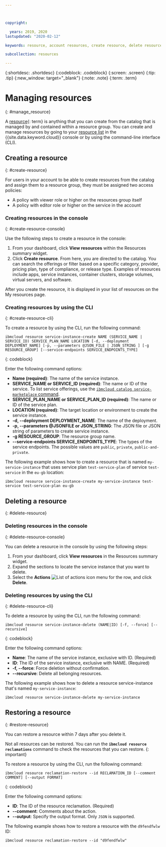 ```yaml
---



copyright:

  years: 2019, 2020
lastupdated: "2020-02-12"

keywords: resource, account resources, create resource, delete resource, restore resource 

subcollection: resources

---
```


{:shortdesc: .shortdesc}
{:codeblock: .codeblock}
{:screen: .screen}
{:tip: .tip}
{:new_window: target="_blank"}
{:note: .note}
{:term: .term}

# Managing resources 
{: #manage_resource}

A [resource](x2004267){: term} is anything that you can create from the catalog that is managed by and contained within a resource group. You can create and manage resources by going to your [resource list](https://cloud.ibm.com/resources) in the {{site.data.keyword.cloud}} console or by using the command-line interface (CLI).

## Creating a resource 
{: #create-resource}

For users in your account to be able to create resources from the catalog and assign them to a resource group, they must be assigned two access policies:

* A policy with viewer role or higher on the resources group itself
* A policy with editor role or higher on the service in the account

### Creating resources in the console
{: #create-resource-console}

Use the following steps to create a resource in the console: 
1. From your dashboard, click **View resources** within the Resources summary widget.
2. Click **Create resource**. From here, you are directed to the catalog. You can search the offerings or filter based on a specific category, provider, pricing plan, type of compliance, or release type. Examples of resources include apps, service instances, container clusters, storage volumes, virtual servers, and software. 

After you create the resource, it is displayed in your list of resources on the My resources page.

### Creating resources by using the CLI
{: #create-resource-cli}

To create a resource by using the CLI, run the following command:

```
ibmcloud resource service-instance-create NAME (SERVICE_NAME | SERVICE_ID) SERVICE_PLAN_NAME LOCATION [-d, --deployment DEPLOYMENT_NAME] [-p, --parameters @JSON_FILE | JSON_STRING ] [-g RESOURCE_GROUP] [--service-endpoints SERVICE_ENDPOINTS_TYPE]
```
{: codeblock}

Enter the following command options:
  * **Name (required)**: The name of the service instance. 
  * **SERVICE_NAME or SERVICE_ID (required)**: The name or ID of the service. To list service offerings, use the [`ibmcloud catalog service-marketplace` command](/docs/cli?topic=cli-ibmcloud_catalog#ibmcloud_catalog_service_marketplace).
  * **SERVICE_PLAN_NAME or SERVICE_PLAN_ID (required)**: The name or ID of the service plan.
  * **LOCATION (required)**: The target location or environment to create the service instance.
  * **-d, --deployment DEPLOYMENT_NAME**: The name of the deployment. 
  * **-p, --parameters @JSONFILE or JSON_STRING**: The JSON file or JSON string of parameters to create service instance.
  * **-g RESOURCE_GROUP**: The resource group name. 
  * **--service-endpoints SERVICE_ENDPOINTS_TYPE**: The types of the service endpoints. The possible values are `public`, `private`, `public-and-private`.

The following example shows how to create a resource that is named `my-service-instance` that uses service plan `test-service-plan` of service `test-service` in the `eu-gb` location:

```
ibmcloud resource service-instance-create my-service-instance test-service test-service-plan eu-gb
```

## Deleting a resource 
{: #delete-resource}

### Deleting resources in the console
{: #delete-resource-console}

You can delete a resource in the console by using the following steps:

1. From your dashboard, click **View resources** in the Resources summary widget.
2. Expand the sections to locate the service instance that you want to delete.
3. Select the **Actions** ![List of actions icon](../icons/action-menu-icon.svg) menu for the row, and click **Delete**.

### Deleting resources by using the CLI
{: #delete-resource-cli}

To delete a resource by using the CLI, run the following command:

```
ibmcloud resource service-instance-delete (NAME|ID) [-f, --force] [--recursive]
```
{: codeblock}

Enter the following command options:
  * **Name**: The name of the service instance, exclusive with ID. (Required)
  * **ID**: The ID of the service instance, exclusive with NAME. (Required)
  * **-f, --force**: Force deletion without confirmation. 
  * **--recursive**: Delete all belonging resources. 

The following example shows how to delete a resource service-instance that's named `my-service-instance`:

```
ibmcloud resource service-instance-delete my-service-instance
```

## Restoring a resource
{: #restore-resource}

You can restore a resource within 7 days after you delete it. 

Not all resources can be restored. You can run the **`ibmcloud resource reclamations`** command to check the resources that you can restore.
{: important}

To restore a resource by using the CLI, run the following command:

```
ibmcloud resource reclamation-restore --id RECLAMATION_ID [--comment COMMENT] [--output FORMAT]
```
{: codeblock}

Enter the following command options:
  * **ID**: The ID of the resource reclamation. (Required)
  * **--comment**: Comments about the action.  
  * **--output**: Specify the output format. Only `JSON` is supported. 

The following example shows how to restore a resource with the `d9fendfwlw` ID:

```
ibmcloud resource reclamation-restore --id "d9fendfwlw"
```
